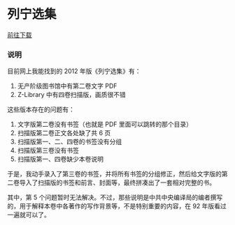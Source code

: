 # 列宁选集

[前往下载](https://github.com/balthild/Lenin/releases)

### 说明

目前网上我能找到的 2012 年版《列宁选集》有：

1. 无产阶级图书馆中有第二卷文字 PDF
2. Z-Library 中有四卷扫描版，画质很不错

这些版本存在的问题有：

1. 文字版第二卷没有书签（也就是 PDF 里面可以跳转的那个目录）
2. 扫描版第二卷正文各处缺了共 6 页
3. 扫描版第一、二、四卷的书签没有分组
4. 扫描版第三卷没有书签
5. 扫描版第一、四卷缺少本卷说明

于是，我动手录入了第三卷的书签，并将所有书签的分组修正，然后给文字版的第二卷导入了扫描版的书签和前言、封面等，最终拼凑出了一套相对完整的书。

其中，第 5 个问题暂时无法解决。不过，那些说明是中共中央编译局的编者撰写的，用于解释本卷中各著作的写作背景等，不是特别重要的内容，在 92 年版看过一遍就可以了。
